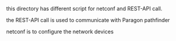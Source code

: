 this directory has different script for netconf and REST-API call.

the REST-API call is used to communicate with Paragon pathfinder

netconf is to configure the network devices
